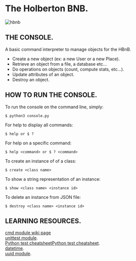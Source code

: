 # The Holberton BNB.  
![hbnb](https://i.imgur.com/qUI3Nbw.png)  


## THE CONSOLE.  
A basic command interpreter to manage objects for the HBnB.  
- Create a new object (ex: a new User or a new Place).  
- Retrieve an object from a file, a database etc…  
- Do operations on objects (count, compute stats, etc…).  
- Update attributes of an object.  
- Destroy an object.  

## HOW TO RUN THE CONSOLE.  
To run the console on the command line, simply:  
```
$ python3 console.py  
```
  
For help to display all commands:  
```
$ help or $ ?  
```
  
For help on a specific command:  
```
$ help <command> or $ ? <command>  
```

To create an instance of of a class:  
```
$ create <class name>  
```

To show a string representation of an instance:  
```
$ show <class name> <instance id>  
```

To delete an instance from JSON file:  
```
$ destroy <class name> <instance id>  
```
  
## LEARNING RESOURCES.  
  [cmd module wiki page](https://wiki.python.org/moin/CmdModule)  
  [unittest module](https://docs.python.org/3.8/library/unittest.html#module-unittest).  
  [Python test cheatsheetPython test cheatsheet](https://www.pythonsheets.com/notes/python-tests.html).  
  [datetime](https://docs.python.org/3.8/library/datetime.html).   
  [uuid module](https://docs.python.org/3.8/library/uuid.html).  

